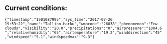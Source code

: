 ## Current conditions: 
 ``` {"timestamp":"1501087995","sys_time":"2017-07-26 19:53:22","name":"Tallinn-Harku","wmocode":"26038","phenomenon":"Few clouds","visibility":"20.0","precipitations":"0","airpressure":"1004.6","relativehumidity":"65","airtemperature":"19.2","winddirection":"45","windspeed":"5.1","windspeedmax":"9.3"} ```
